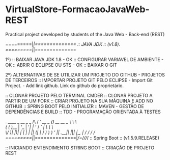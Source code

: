 # VirtualStore-FormacaoJavaWeb-REST
Practical project developed by students of the Java Web - Back-end (REST)

=========|_|==============
:: JAVA JDK :: (v1.8).
=========|_|==============

1º) 
:: BAIXAR JAVA JDK 1.8 - OK
:: CONFIGURAR VARIAVEL DE AMBIENTE - OK
:: ABRIR O ECLIPSE OU STS - OK
:: BAIXAR O GIT

2º) ALTERNATIVAS DE SE UTILIZAR UM PROJETO DO GITHUB - PROJETOS DE TERCEIROS
:: IMPORTAR PROJETO GIT PELO ECLIPSE
        - Import Git Project. 
        - Add link github. Link do github do proprietário.

:: CLONAR PROJETO PELO TERMINAL CMDER
:: CLONAR PROJETO A PARTIR DE UM FORK
:: CRIAR PROJETO NA SUA MÁQUINA E ADD NO GITHUB
:: SPRING BOOT PELO INITIALIZR
:: MAVEN - GESTÃO DE DEPENDÊNCIAS E BUILD
:: TDD - PROGRAMAÇÃO ORIENTADA À TESTES

	  
  .   ____          _            __ _ _
 /\\ / ___'_ __ _ _(_)_ __  __ _ \ \ \ \
( ( )\___ | '_ | '_| | '_ \/ _` | \ \ \ \
 \\/  ___)| |_)| | | | | || (_| |  ) ) ) )
  '  |____| .__|_| |_|_| |_\__, | / / / /
 =========|_|==============|___/=/_/_/_/
 :: Spring Boot ::        (v1.5.9.RELEASE)

 :: INICIANDO ENTENDIMENTO STRING BOOT
 :: CRIAÇÃO DE PROJETO REST


